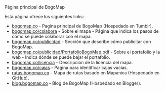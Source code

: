 Página principal de BogoMap

Esta página ofrece los siguientes links:

 * [bogomap.co](http://bogomap.co) - Pagina principal de BogoMap (Hospedado en Tumblr).
 * [bogomap.co/colabora](http://bogomap.co/colabora) - Sobre el mapa - Página que indica los pasos de cómo se puede colaborar con el mapa.
 * [bogomap.co/publicidad](http://bogomap.co/publicidad) - Sección que describe cómo publicitar con BogoMap.
 * [bogomap.co/publicidad/PortafolioBogoMap.pdf](http://bogomap.co/publicidad/PortafolioBogoMap.pdf) - Sobre el portafolio y la web - Indica dónde se puede bajar el portafolio.
 * [bogomap.co/licencia](http://bogomap.co/licencia) - Descripción de la licencia del mapa.
 * [bogomap.co/cajas](http://bogomap.co/cajas) - Pagina para identificar cajas vacias.
 * [rutas.bogomap.co](http://rutas.bogomap.co) - Mapa de rutas basado en Mapanica (Hospedado en GitHub).
 * [blog.bogomap.co](http://blog.bogomap.co) - Blog de BogoMap (Hospedado en Blogger).

